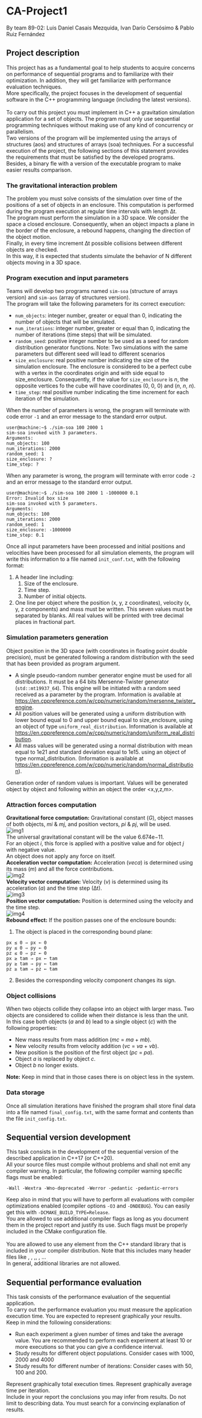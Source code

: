 # CA-Project1
By team 89-02: Luis Daniel Casais Mezquida, Ivan Darío Cersósimo & Pablo Ruiz Fernández

## Project description
This project has as a fundamental goal to help students to acquire concerns on performance of sequential programs and to familiarize with their optimization. In addition, they will get familiarize with performance evaluation techniques. <br/>
More specifically, the project focuses in the development of sequential software in the C++ programming language (including the latest versions). <br/>
<br/>
To carry out this project you must implement in C++ a gravitation simulation application for a set of objects. The program must only use sequential programming techniques without making use of any kind of concurrency or parallelism.<br/>
Two versions of the program will be implemented using the arrays of structures (aos) and structures of arrays (soa) techniques.
For a successful execution of the project, the following sections of this statement provides the requirements that must be satisfied by the developed programs. Besides, a binary fle with a version of the executable program to make easier results comparison.<br/>

### The gravitational interaction problem
The problem you must solve consists of the simulation over time of the positions of a set of objects in an enclosure. This computation is performed during the program execution at regular time intervals with length ∆t. <br/>
The program must perform the simulation in a 3D space. We consider the space a closed enclosure. Consequently, when an object impacts a plane in the border of the enclosure, a rebound happens, changing the direction of the object motion. <br/>
Finally, in every time increment ∆t possible collisions between different objects are checked. <br/>
In this way, it is expected that students simulate the behavior of N different objects moving in a 3D space. <br/>

### Program execution and input parameters
Teams will develop two programs named ``sim-soa`` (structure of arrays version) and ``sim-aos`` (array of structures version). <br/>
The program will take the following parameters for its correct execution:
* ``num_objects``: integer number, greater or equal than 0, indicating the number of objects that will be simulated.
* ``num_iterations``: integer number, greater or equal than 0, indicating the number of iterations (time steps) that will be simulated.
* ``random_seed``: positive integer number to be used as a seed for random distribution generator functions. Note: Two simulations with the same parameters but different seed will lead to different scenarios
* ``size_enclosure``: real positive number indicating the size of the simulation enclosure. The enclosure is considered to be a perfect cube with a vertex in the coordinates origin and with side equal to size_enclosure. Consequently, if the value for ``size_enclosure`` is _n_, the opposite vertices fo the cube will
have coordinates (0, 0, 0) and (_n_, _n_, _n_).
* ``time_step``: real positive number indicating the time increment for each iteration of the simulation.

When the number of parameters is wrong, the program will terminate with code error ``-1`` and an error message to the standard error output. <br/>
```
user@machine:~$ ./sim-soa 100 2000 1
sim-soa invoked with 3 parameters.
Arguments:
num_objects: 100
num_iterations: 2000
random_seed: 1
size_enclosure: ?
time_step: ?
```
When any parameter is wrong, the program will terminate with error code ``-2`` and an error message to the standard error output.
```
user@machine:~$ ./sim-soa 100 2000 1 -1000000 0.1
Error: Invalid box size
sim-soa invoked with 5 parameters.
Arguments:
num_objects: 100
num_iterations: 2000
random_seed: 1
size_enclosure: -1000000
time_step: 0.1
```
Once all input parameters have been processed and initial positions and velocities have been processed for all simulation elements, the program will write this information to a file named ``init_conf.txt``, with the following format:
1. A header line including:
    1. Size of the enclosure.
    2. Time step.
    3.  Number of initial objects.
2. One line per object where the position (x, y, z coordinates), velocity (x, y, z components) and mass must be written. This seven values must be separated by blanks. All real values will be printed with tree decimal places in fractional part.

### Simulation parameters generation
Object position in the 3D space (with coordinates in floating point double precision), must be generated following a random distribution with the seed that has been provided as program argument.
* A single pseudo-random number generator engine must be used for all distributions. It must be a 64 bits Mersenne-Twister generator (``std::mt19937_64``). This engine will be initiated with a random seed received as a parameter by the program. Information is available at https://en.cppreference.com/w/cpp/numeric/random/mersenne_twister_engine.
* All position values will be generated using a uniform distribution with lower bound equal to 0 and upper bound equal to size_enclosure, using an object of type ``uniform_real_distribution``. Information is available at https://en.cppreference.com/w/cpp/numeric/random/uniform_real_distribution.
* All mass values will be generated using a normal distribution with mean equal to 1e21 and standard deviation equal to 1e15. using an object of type normal_distribution. (Information is available at https://en.cppreference.com/w/cpp/numeric/random/normal_distribution).

Generation order of random values is important. Values will be generated object by object and following within an object the order <x,y,z,m>.

### Attraction forces computation
__Gravitational force computation:__ Gravitational constant (_G_), object masses of both objects, _mi_ & _mj_, and position vectors, _pi_ & _pj_, will be used.<br/>
![img1](https://user-images.githubusercontent.com/78721925/136654279-7a3a0f32-0df7-4935-a5a7-87213725f0e8.png) <br/>
The universal gravitational constant will be the value 6.674e−11. <br/>
For an object _i_, this force is applied with a positive value and for object _j_ with negative value. <br/>
An object does not apply any force on itself. <br/>
__Acceleration vector computation:__ Acceleration (_veca_) is determined using its mass (_m_) and all the force contributions. <br/>
![img2](https://user-images.githubusercontent.com/78721925/136654334-aa1fbef8-26fd-4182-9eb3-519a5dfab67e.png) <br/>
__Velocity vector computation:__ Velocity (_v_) is determined using its acceleration (_a_) and the time step (∆t). <br/>
![img3](https://user-images.githubusercontent.com/78721925/136654366-5c92c836-0466-4d4a-9040-aac3a5c1307a.png) <br/>
__Position vector computation:__ Position is determined using the velocity and the time step. <br/>
![img4](https://user-images.githubusercontent.com/78721925/136654390-645e5d97-700a-4483-b3d6-8ec7ffbc5f3f.png) <br/>
__Rebound effect:__ If the position passes one of the enclosure bounds:
1. The object is placed in the corresponding bound plane:
```
px ≤ 0 ⇒ px ← 0
py ≤ 0 ⇒ py ← 0
pz ≤ 0 ⇒ pz ← 0
px ≥ tam ⇒ px ← tam
py ≥ tam ⇒ py ← tam
pz ≥ tam ⇒ pz ← tam
```
2. Besides the corresponding velocity component changes its sign.

### Object collisions
When two objects collide they collapse into an object with larger mass. Two objects are considered to collide when their distance is less than the unit. <br/>
In this case both objects (_a_ and _b_) lead to a single object (_c_) with the following properties:
* New mass results from mass addition (_mc_ = _ma_ + _mb_).
* New velocity results from velocity addition (_vc_ = _va_ + _vb_).
* New position is the position of the first object (_pc_ = _pa_).
* Object _a_ is replaced by object _c_.
* Object _b_ no longer exists.

__Note:__ Keep in mind that in those cases there is on object less in the system.

### Data storage
Once all simulation iterations have finished the program shall store final data into a file named ``final_config.txt``, with the same format and contents than the file ``init_config.txt``.

##  Sequential version development
This task consists in the development of the sequential version of the described application in C++17 (or C++20). <br/>
All your source files must compile without problems and shall not emit any compiler warning. In particular, the following compiler warning specific flags must be enabled:
```
-Wall -Wextra -Wno-deprecated -Werror -pedantic -pedantic-errors
```
Keep also in mind that you will have to perform all evaluations with compiler optimizations enabled (compiler options ``-O3`` and ``-DNDEBUG``). You can easily get this with ``-DCMAKE_BUILD_TYPE=Release``. <br/>
You are allowed to use additional compiler flags as long as you document them in the project report and justify its use. Such flags must be properly included in the CMake configuration file. <br/>
<br/>
You are allowed to use any element from the C++ standard library that is included in your compiler distribution. Note that this includes many header files like <vector>, <list>, <fstream>,<cmath>, <random>, ... <br/>
In general, additional libraries are not allowed.

##  Sequential performance evaluation
This task consists of the performance evaluation of the sequential application. <br/>
To carry out the performance evaluation you must measure the application execution time. You are expected to represent graphically your results. Keep in mind the following considerations:
* Run each experiment a given number of times and take the average value. You are recommended to perform each experiment at least 10 or more executions so that you can give a confidence interval.
* Study results for different object populations. Consider cases with 1000, 2000 and 4000
* Study results for different number of iterations: Consider cases with 50, 100 and 200.

Represent graphically total execution times. Represent graphically average time per iteration. <br/>
Include in your report the conclusions you may infer from results. Do not limit to describing data. You must search for a convincing explanation of results.
